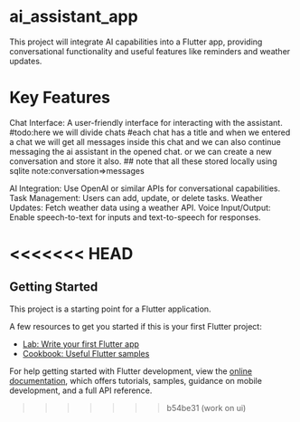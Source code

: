 # ai_assistant_app

This project will integrate AI capabilities into a Flutter app,
providing conversational functionality and useful features like reminders and weather updates.

# Key Features
Chat Interface: A user-friendly interface for interacting with the assistant.
    #todo:here we will divide chats
    #each chat has a title and when we entered a chat
     we will get all messages inside this chat and we can also
     continue messaging the ai assistant in the opened chat.
     or we can create a new conversation and store it also.
     ## note that all these stored locally using sqlite
     note:conversation=>messages

AI Integration: Use OpenAI or similar APIs for conversational capabilities.
Task Management: Users can add, update, or delete tasks.
Weather Updates: Fetch weather data using a weather API.
Voice Input/Output: Enable speech-to-text for inputs and text-to-speech for responses.


<<<<<<< HEAD
=======
## Getting Started

This project is a starting point for a Flutter application.

A few resources to get you started if this is your first Flutter project:

- [Lab: Write your first Flutter app](https://docs.flutter.dev/get-started/codelab)
- [Cookbook: Useful Flutter samples](https://docs.flutter.dev/cookbook)

For help getting started with Flutter development, view the
[online documentation](https://docs.flutter.dev/), which offers tutorials,
samples, guidance on mobile development, and a full API reference.
>>>>>>> b54be31 (work on ui)
